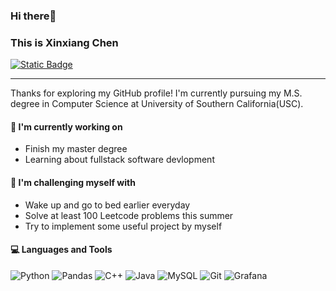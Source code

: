 ### Hi there👋

### This is Xinxiang Chen

[![Static Badge](https://img.shields.io/badge/-GitHub-000?style=flat&logo=github)](https://github.com/xinxiang-chen)

---

Thanks for exploring my GitHub profile! I'm currently pursuing my M.S. degree in Computer Science at University of Southern California(USC).

#### 🌱 I'm currently working on

- Finish my master degree
- Learning about fullstack software devlopment

#### :muscle: I'm challenging myself with

- Wake up and go to bed earlier everyday
- Solve at least 100 Leetcode problems this summer
- Try to implement some useful project by myself

#### :computer: Languages and Tools

![Python](https://img.shields.io/badge/-Python-244264?style=flat&logo=python)
![Pandas](https://img.shields.io/badge/-Pandas-154?style=flat&logo=pandas)
![C++](https://img.shields.io/badge/-C%2B%2B-047DC6?style=flat&logo=cplusplus)
![Java](https://img.shields.io/badge/-Java-gray?style=flat&logo=buymeacoffee&logoColor=white)
![MySQL](https://img.shields.io/badge/-MySQL-white?style=flat&logo=mysql)
![Git](https://img.shields.io/badge/-Git-32D2F0?style=flat&logo=git)
![Grafana](https://img.shields.io/badge/-Grafana-32D2F0?style=flat&logo=grafana)
